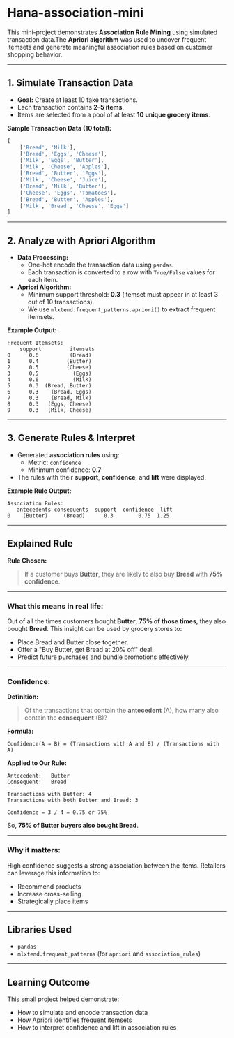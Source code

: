 # Hana-association-mini
This mini-project demonstrates **Association Rule Mining** using simulated transaction data.The **Apriori algorithm** was used to uncover frequent itemsets and generate meaningful association rules based on customer shopping behavior.

---

## 1. Simulate Transaction Data

- **Goal:** Create at least 10 fake transactions.
- Each transaction contains **2–5 items**.
- Items are selected from a pool of at least **10 unique grocery items**.

**Sample Transaction Data (10 total):**
```python
[
    ['Bread', 'Milk'],
    ['Bread', 'Eggs', 'Cheese'],
    ['Milk', 'Eggs', 'Butter'],
    ['Milk', 'Cheese', 'Apples'],
    ['Bread', 'Butter', 'Eggs'],
    ['Milk', 'Cheese', 'Juice'],
    ['Bread', 'Milk', 'Butter'],
    ['Cheese', 'Eggs', 'Tomatoes'],
    ['Bread', 'Butter', 'Apples'],
    ['Milk', 'Bread', 'Cheese', 'Eggs']
]
```

---

## 2. Analyze with Apriori Algorithm

- **Data Processing:**
  - One-hot encode the transaction data using `pandas`.
  - Each transaction is converted to a row with `True/False` values for each item.
- **Apriori Algorithm:**
  - Minimum support threshold: **0.3** (itemset must appear in at least 3 out of 10 transactions).
  - We use `mlxtend.frequent_patterns.apriori()` to extract frequent itemsets.

**Example Output:**
```
Frequent Itemsets:
    support         itemsets
0      0.6          (Bread)
1      0.4         (Butter)
2      0.5         (Cheese)
3      0.5           (Eggs)
4      0.6           (Milk)
5      0.3  (Bread, Butter)
6      0.3    (Bread, Eggs)
7      0.3    (Bread, Milk)
8      0.3   (Eggs, Cheese)
9      0.3   (Milk, Cheese)
```

---

## 3. Generate Rules & Interpret

- Generated **association rules** using:
  - Metric: `confidence`
  - Minimum confidence: **0.7**
- The rules with their **support**, **confidence**, and **lift** were displayed.

**Example Rule Output:**
```
Association Rules:
   antecedents consequents  support  confidence  lift
0    (Butter)     (Bread)      0.3        0.75  1.25
```

---

##  Explained Rule

**Rule Chosen:**
> If a customer buys **Butter**, they are likely to also buy **Bread** with **75% confidence**.

---

###  What this means in real life:
Out of all the times customers bought **Butter**, **75% of those times**, they also bought **Bread**. This insight can be used by grocery stores to:

- Place Bread and Butter close together.
- Offer a "Buy Butter, get Bread at 20% off" deal.
- Predict future purchases and bundle promotions effectively.

---

###  Confidence:

**Definition:**
> Of the transactions that contain the **antecedent** (A), how many also contain the **consequent** (B)?

**Formula:**
```
Confidence(A ⇒ B) = (Transactions with A and B) / (Transactions with A)
```

**Applied to Our Rule:**
```
Antecedent:   Butter  
Consequent:   Bread

Transactions with Butter: 4  
Transactions with both Butter and Bread: 3  

Confidence = 3 / 4 = 0.75 or 75%
```

So, **75% of Butter buyers also bought Bread**.

---

###  Why it matters:
High confidence suggests a strong association between the items. Retailers can leverage this information to:

- Recommend products
- Increase cross-selling
- Strategically place items

---


##  Libraries Used

- `pandas`
- `mlxtend.frequent_patterns` (for `apriori` and `association_rules`)

---

##  Learning Outcome

This small project helped demonstrate:
- How to simulate and encode transaction data
- How Apriori identifies frequent itemsets
- How to interpret confidence and lift in association rules
